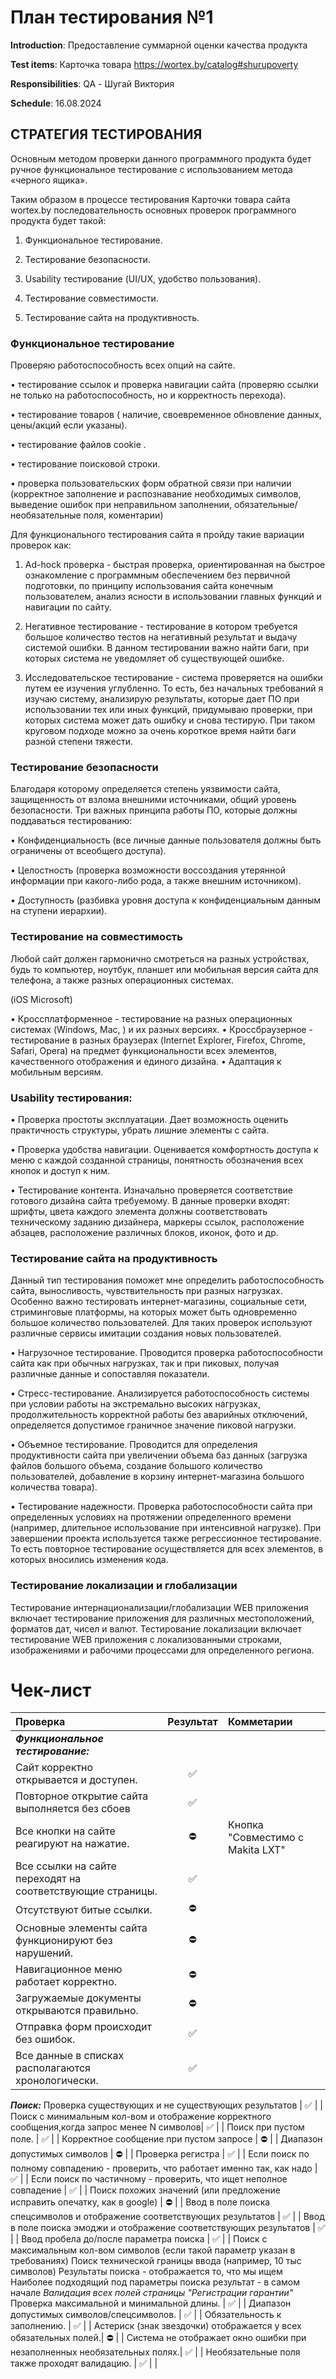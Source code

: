 # План тестирования №1

**Introduction**: Предоставление суммарной оценки качества продукта

**Test items**: Карточка товара https://wortex.by/catalog#shurupoverty

**Responsibilities**: QA - Шугай Виктория

**Schedule**: 16.08.2024

## СТРАТЕГИЯ ТЕСТИРОВАНИЯ

Основным методом проверки данного программного продукта будет ручное функциональное тестирование с использованием метода «черного ящика».

Таким образом в процессе тестирования Карточки товара сайта wortex.by последовательность основных проверок программного продукта будет такой:

1.	Функциональное тестирование.

2.	Тестирование безопасности.

3.	Usability тестирование (UI/UX, удобство пользования).

4.	Тестирование совместимости.

5.	Тестирование сайта на продуктивность.

   ### Функциональное тестирование 

Проверяю работоспособность всех опций на сайте.

•	тестирование ссылок и проверка навигации сайта (проверяю ссылки не только на работоспособность, но и корректность перехода).

•	тестирование товаров ( наличие, своевременное обновление данных, цены/акций если указаны).

•	тестирование файлов cookie .

•	тестирование поисковой строки.

•	проверка пользовательских форм обратной связи при наличии (корректное заполнение и распознавание необходимых символов, выведение ошибок при неправильном заполнении, обязательные/необязательные поля, коментарии) 

Для функционального тестирования сайта я пройду такие вариации проверок как:

1.	Ad-hock проверка - быстрая проверка, ориентированная на быстрое ознакомление с программным обеспечением без первичной подготовки, по принципу использования сайта конечным пользователем, анализ ясности в использовании главных функций и навигации по сайту.

2.	Негативное тестирование - тестирование в котором требуется большое количество тестов на негативный результат и выдачу системой ошибки. В данном тестировании важно найти баги, при которых система не уведомляет об существующей ошибке.

3.	Исследовательское тестирование -  система проверяется на ошибки путем ее изучения углубленно. То есть, без начальных требований я изучаю систему, анализирую результаты, которые дает ПО при использовании тех или иных функций, придумываю проверки, при которых система может дать ошибку и снова тестирую. При таком круговом подходе можно за очень короткое время найти баги разной степени тяжести.

### Тестирование безопасности

Благодаря которому определяется степень уязвимости сайта, защищенность от взлома внешними источниками, общий уровень безопасности.
Три важных принципа работы ПО, которые должны поддаваться тестированию:

•	Конфиденциальность (все личные данные пользователя должны быть ограничены от всеобщего доступа).

•	Целостность (проверка возможности воссоздания утерянной информации при какого-либо рода, а также внешним источником).

•	Доступность (разбивка уровня доступа к конфиденциальным данным на ступени иерархии).

### Тестирование на совместимость

Любой сайт должен гармонично смотреться на разных устройствах, будь то компьютер, ноутбук, планшет или мобильная версия сайта для телефона, а также разных операционных системах.

(iOS Microsoft)

•	Кроссплатформенное - тестирование на разных операционных системах (Windows, Mac, ) и их разных версиях.
•	Кроссбраузерное - тестирование в разных браузерах (Internet Explorer, Firefox, Chrome, Safari, Opera) на предмет функциональности всех элементов, качественного отображения и единого дизайна.
•	Адаптация к мобильным версиям.

### Usability тестирования:

•	Проверка простоты эксплуатации. Дает возможность оценить практичность структуры, убрать лишние элементы с сайта.

•	Проверка удобства навигации. Оценивается комфортность доступа к меню с каждой созданной страницы, понятность обозначения всех кнопок и доступ к ним.

•	Тестирование контента. Изначально проверяется соответствие готового дизайна сайта требуемому. В данные проверки входят: шрифты, цвета каждого элемента должны соответствовать техническому заданию дизайнера, маркеры ссылок, расположение абзацев, расположение различных блоков, иконок, фото и др.


### Тестирование сайта на продуктивность

Данный тип тестирования поможет мне определить работоспособность сайта, выносливость, чувствительность при разных нагрузках. Особенно важно тестировать интернет-магазины, социальные сети, стриминговые платформы, на которых может быть одновременно большое количество пользователей. Для таких проверок используют различные сервисы имитации создания новых пользователей.

•	Нагрузочное тестирование. Проводится проверка работоспособности сайта как при обычных нагрузках, так и при пиковых, получая различные данные и сопоставляя показатели.

•	Стресс-тестирование. Анализируется работоспособность системы при условии работы на экстремально высоких нагрузках, продолжительность корректной работы без аварийных отключений, определяется допустимое граничное значение пиковой нагрузки.

•	Объемное тестирование. Проводится для определения продуктивности сайта при увеличении объема баз данных (загрузка файлов большого объема, создание большого количество пользователей, добавление в корзину интернет-магазина большого количества товара).

•	Тестирование надежности. Проверка работоспособности сайта при определенных условиях на протяжении определенного времени (например, длительное использование при интенсивной нагрузке).
При завершении проекта используется также регрессионное тестирование. То есть повторное тестирование осуществляется для всех элементов, в которых вносились изменения кода.

### Тестирование локализации и глобализации

Тестирование интернационализации/глобализации WEB приложения включает тестирование приложения для различных местоположений, форматов дат, чисел и валют. Тестирование локализации включает тестирование WEB приложения с локализованными строками, изображениями и рабочими процессами для определенного региона.




# Чек-лист

| Проверка                                                      | Результат         | Комметарии       |
| :---                                                          |     :---:         | :---             |
|  ***Функциональное тестирование:***                              |                     |                |
 Сайт корректно открывается и доступен.                        |  ✅           |                |
 Повторное открытие сайта выполняется без сбоев                |  ✅           |                |
 Все кнопки на сайте реагируют на нажатие.                     |  ⛔           |Кнопка "Совместимо с Makita LXT"  |
 Все ссылки на сайте переходят на соответствующие страницы.    |  ✅                      |                |
 Отсутствуют битые ссылки.                                     |  ⛔           |                |
 Основные элементы сайта функционируют без нарушений.          |  ⛔           |                |
 Навигационное меню работает корректно.                        |  ⛔           |                |
 Загружаемые документы открываются правильно.                  |  ⛔           |                |
 Отправка форм происходит без ошибок.                          |  ✅           |                |
 Все данные в списках располагаются хронологически.            |  ✅           |                |
 ***Поиск:***
 Проверка существующих и не существующих результатов          |  ✅           |                |
 Поиск с минимальным кол-вом и отображение корректного сообщения,когда запрос менее N символов|  ✅           |                |
Поиск при пустом поле.                                         |  ✅           |                |
 Корректное сообщение при пустом запросе                       |  ⛔           |                |
 Диапазон допустимых символов                                  |  ⛔           |                |
 Проверка регистра                                               |  ✅           |                |
Если поиск по полному совпадению - проверить, что работает именно так, как надо  |  ✅           |                |
Если поиск по частичному - проверить, что ищет неполное совпадение |  ✅           |                |
Поиск похожих значений (или предложение исправить опечатку, как в google)   |  ⛔           |                |
Ввод в поле поиска спецсимволов и отображение соответствующих результатов |  ✅           |                |
Ввод в поле поиска эмоджи и отображение соответствующих результатов |  ✅           |                |
Ввод пробела до/после параметра поиска                             |  ✅           |                |
Поиск с максимальным кол-вом символов (если такой параметр указан в требованиях)
Поиск технической границы ввода (например, 10 тыс символов)
Результаты поиска - отображается то, что мы ищем
Наиболее подходящий под параметры поиска результат - в самом начале
  *Валидация всех полей страницы "Регистрации гарантии"*
  Проверка максимальной и минимальной длины.                 |  ✅           |                |
  Диапазон допустимых символов/спецсимволов.                 |  ✅           |                |
  Обязательность к заполнению.                               | ✅           |                |
  Астериск (знак звездочки) отображается у всех обязательных полей.|  ⛔           |                |
  Система не отображает окно ошибки при незаполненных необязательных полях.|  ✅           |                |
   Необязательные поля также проходят валидацию.             |  ✅           |                |
   


